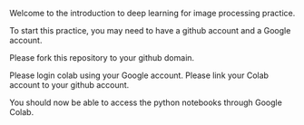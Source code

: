 Welcome to the introduction to deep learning for image processing practice. 

To start this practice, you may need to have a github account and a Google account.

Please fork this repository to your github domain.

Please login colab using your Google account. Please link your Colab account to your github account.

You should now be able to access the python notebooks through Google Colab.
